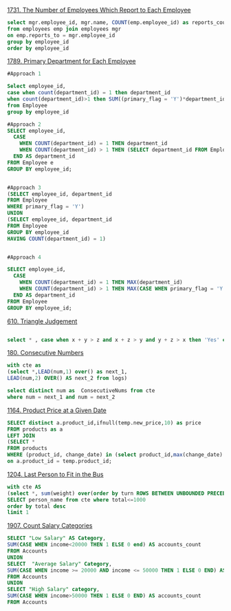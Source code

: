 [1731. The Number of Employees Which Report to Each Employee](https://leetcode.com/problems/the-number-of-employees-which-report-to-each-employee/description/?envType=study-plan-v2&id=top-sql-50)

```sql
select mgr.employee_id, mgr.name, COUNT(emp.employee_id) as reports_count, ROUND(AVG(emp.age)) as average_age
from employees emp join employees mgr
on emp.reports_to = mgr.employee_id
group by employee_id
order by employee_id
```

[1789. Primary Department for Each Employee](https://leetcode.com/problems/primary-department-for-each-employee/?envType=study-plan-v2&id=top-sql-50)
```sql
#Approach 1

Select employee_id, 
case when count(department_id) = 1 then department_id
when count(department_id)>1 then SUM((primary_flag = 'Y')*department_id) END AS department_id
from Employee
group by employee_id
```

```sql
#Approach 2
SELECT employee_id, 
  CASE 
    WHEN COUNT(department_id) = 1 THEN department_id
    WHEN COUNT(department_id) > 1 THEN (SELECT department_id FROM Employee WHERE primary_flag = 'Y' AND employee_id = e.employee_id )
  END AS department_id
FROM Employee e
GROUP BY employee_id;
```

```sql 

#Approach 3
(SELECT employee_id, department_id
FROM Employee
WHERE primary_flag = 'Y')
UNION
(SELECT employee_id, department_id
FROM Employee
GROUP BY employee_id
HAVING COUNT(department_id) = 1)
```
```sql

#Approach 4

SELECT employee_id, 
  CASE 
    WHEN COUNT(department_id) = 1 THEN MAX(department_id)
    WHEN COUNT(department_id) > 1 THEN MAX(CASE WHEN primary_flag = 'Y' THEN department_id END)
  END AS department_id
FROM Employee
GROUP BY employee_id;

```

[610. Triangle Judgement](https://leetcode.com/problems/triangle-judgement/?envType=study-plan-v2&id=top-sql-50)
```sql

select * , case when x + y > z and x + z > y and y + z > x then 'Yes' else 'No' end as triangle from Triangle

```
[180. Consecutive Numbers](https://leetcode.com/problems/consecutive-numbers/?envType=study-plan-v2&id=top-sql-50)

```sql
with cte as 
(select *,LEAD(num,1) over() as next_1,
LEAD(num,2) OVER() AS next_2 from logs)

select distinct num as  ConsecutiveNums from cte
where num = next_1 and num = next_2
```

[1164. Product Price at a Given Date](https://leetcode.com/problems/product-price-at-a-given-date/?envType=study-plan-v2&id=top-sql-50)

```sql
SELECT distinct a.product_id,ifnull(temp.new_price,10) as price 
FROM products as a
LEFT JOIN
(SELECT * 
FROM products 
WHERE (product_id, change_date) in (select product_id,max(change_date) from products where change_date<="2019-08-16" group by product_id)) as temp
on a.product_id = temp.product_id;
```

[1204. Last Person to Fit in the Bus](https://leetcode.com/problems/last-person-to-fit-in-the-bus/?envType=study-plan-v2&id=top-sql-50)

```sql
with cte AS
(select *, sum(weight) over(order by turn ROWS BETWEEN UNBOUNDED PRECEDING AND CURRENT ROW) as total from queue)
SELECT person_name from cte where total<=1000
order by total desc
limit 1
```
[1907. Count Salary Categories](https://leetcode.com/problems/count-salary-categories/?envType=study-plan-v2&id=top-sql-50)

```sql
SELECT "Low Salary" AS Category,
SUM(CASE WHEN income<20000 THEN 1 ELSE 0 end) AS accounts_count
FROM Accounts
UNION
SELECT  "Average Salary" Category,
SUM(CASE WHEN income >= 20000 AND income <= 50000 THEN 1 ELSE 0 END) AS accounts_count
FROM Accounts
UNION
SELECT "High Salary" category,
SUM(CASE WHEN income>50000 THEN 1 ELSE 0 END) AS accounts_count
FROM Accounts
```





